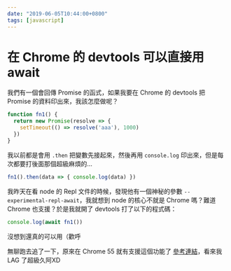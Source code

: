 ```yaml
---
date: "2019-06-05T10:44:00+0800"
tags: [javascript]
---
```

# 在 Chrome 的 devtools 可以直接用 await

我們有一個會回傳 Promise 的函式，如果我要在 Chrome 的 devtools 把 Promise 的資料印出來，我該怎麼做呢？

```js
function fn1() {
  return new Promise(resolve => {
    setTimeout(() => resolve('aaa'), 1000)
  })
}
```

我以前都是會用 `.then` 把變數先接起來，然後再用 `console.log` 印出來，但是每次都要打後面那個超級麻煩的…

```js
fn1().then(data => { console.log(data) })
```

我昨天在看 node 的 Repl 文件的時候，發現他有一個神秘的參數 `--experimental-repl-await`，我就想到 node 的核心不就是 Chrome 嗎？難道 Chrome 也支援？於是我就開了 devtools 打了以下的程式碼：

```js
console.log(await fn1())
```

沒想到還真的可以用（歡呼

無聊跑去追了一下，原來在 Chrome 55 就有支援這個功能了 [參考連結](https://developers.google.com/web/fundamentals/primers/async-functions?hl=zh-tw)，看來我 LAG 了超級久阿XD
